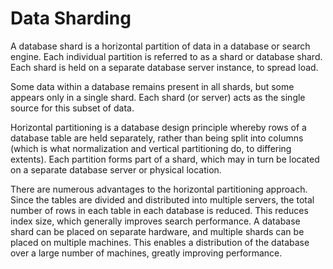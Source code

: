 # Data Sharding

A database shard is a horizontal partition of data in a database or search engine. Each individual partition is referred to as a shard or database shard. Each shard is held on a separate database server instance, to spread load.

Some data within a database remains present in all shards, but some appears only in a single shard. Each shard (or server) acts as the single source for this subset of data.

Horizontal partitioning is a database design principle whereby rows of a database table are held separately, rather than being split into columns (which is what normalization and vertical partitioning do, to differing extents). Each partition forms part of a shard, which may in turn be located on a separate database server or physical location.

There are numerous advantages to the horizontal partitioning approach. Since the tables are divided and distributed into multiple servers, the total number of rows in each table in each database is reduced. This reduces index size, which generally improves search performance. A database shard can be placed on separate hardware, and multiple shards can be placed on multiple machines. This enables a distribution of the database over a large number of machines, greatly improving performance.
